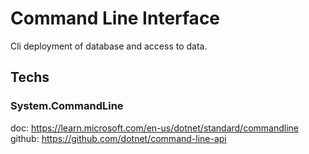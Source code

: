 # Command Line Interface

Cli deployment of database and access to data.  

## Techs

### System.CommandLine

doc: https://learn.microsoft.com/en-us/dotnet/standard/commandline  
github: https://github.com/dotnet/command-line-api  

